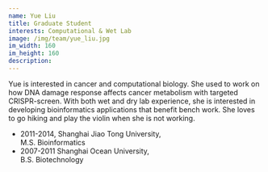 ```yaml
---
name: Yue Liu
title: Graduate Student
interests: Computational & Wet Lab
image: /img/team/yue_liu.jpg
im_width: 160
im_height: 160
description:
---
```

Yue is interested in cancer and computational biology. She used to work on how DNA damage response
affects cancer metabolism with targeted CRISPR-screen. With both wet and dry lab experience,
she is interested in developing bioinformatics applications that benefit bench work. 
She loves to go hiking and play the violin when she is not working.
* 2011-2014, Shanghai Jiao Tong University,  
M.S. Bioinformatics
* 2007-2011 Shanghai Ocean University,  
B.S. Biotechnology

